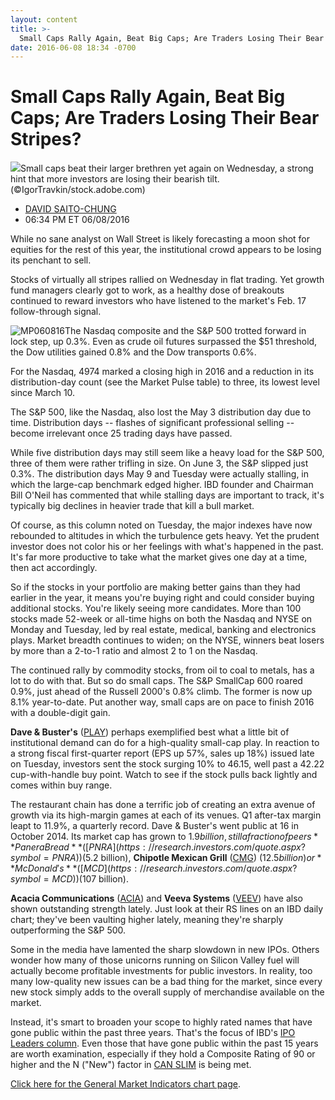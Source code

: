 ```yaml
---
layout: content
title: >-
  Small Caps Rally Again, Beat Big Caps; Are Traders Losing Their Bear Stripes?
date: 2016-06-08 18:34 -0700
---
```



Small Caps Rally Again, Beat Big Caps; Are Traders Losing Their Bear Stripes?
==============================================================================


![](https://www.investors.com/wp-content/uploads/2016/06/BIGPIC-060816-adobe.jpg)Small caps beat their larger brethren yet again on Wednesday, a strong hint that more investors are losing their bearish tilt. (©IgorTravkin/stock.adobe.com)



* [DAVID SAITO-CHUNG](https://www.investors.com/author/chungd/ "Posts by DAVID SAITO-CHUNG")
* 06:34 PM ET 06/08/2016




While no sane analyst on Wall Street is likely forecasting a moon shot for equities for the rest of this year, the institutional crowd appears to be losing its penchant to sell.


Stocks of virtually all stripes rallied on Wednesday in flat trading. Yet growth fund managers clearly got to work, as a healthy dose of breakouts continued to reward investors who have listened to the market's Feb. 17 follow-through signal.


![MP060816](https://www.investors.com/wp-content/uploads/2016/06/MP060816.jpg)The Nasdaq composite and the S&P 500 trotted forward in lock step, up 0.3%. Even as crude oil futures surpassed the $51 threshold, the Dow utilities gained 0.8% and the Dow transports 0.6%.


For the Nasdaq, 4974 marked a closing high in 2016 and a reduction in its distribution-day count (see the Market Pulse table) to three, its lowest level since March 10.


The S&P 500, like the Nasdaq, also lost the May 3 distribution day due to time. Distribution days -- flashes of significant professional selling -- become irrelevant once 25 trading days have passed.


While five distribution days may still seem like a heavy load for the S&P 500, three of them were rather trifling in size. On June 3, the S&P slipped just 0.3%. The distribution days May 9 and Tuesday were actually stalling, in which the large-cap benchmark edged higher. IBD founder and Chairman Bill O'Neil has commented that while stalling days are important to track, it's typically big declines in heavier trade that kill a bull market.


Of course, as this column noted on Tuesday, the major indexes have now rebounded to altitudes in which the turbulence gets heavy. Yet the prudent investor does not color his or her feelings with what's happened in the past. It's far more productive to take what the market gives one day at a time, then act accordingly.


So if the stocks in your portfolio are making better gains than they had earlier in the year, it means you're buying right and could consider buying additional stocks. You're likely seeing more candidates. More than 100 stocks made 52-week or all-time highs on both the Nasdaq and NYSE on Monday and Tuesday, led by real estate, medical, banking and electronics plays. Market breadth continues to widen; on the NYSE, winners beat losers by more than a 2-to-1 ratio and almost 2 to 1 on the Nasdaq.


The continued rally by commodity stocks, from oil to coal to metals, has a lot to do with that. But so do small caps. The S&P SmallCap 600 roared 0.9%, just ahead of the Russell 2000's 0.8% climb. The former is now up 8.1% year-to-date. Put another way, small caps are on pace to finish 2016 with a double-digit gain.


**Dave & Buster's** ([PLAY](https://research.investors.com/quote.aspx?symbol=PLAY)) perhaps exemplified best what a little bit of institutional demand can do for a high-quality small-cap play. In reaction to a strong fiscal first-quarter report (EPS up 57%, sales up 18%) issued late on Tuesday, investors sent the stock surging 10% to 46.15, well past a 42.22 cup-with-handle buy point. Watch to see if the stock pulls back lightly and comes within buy range.


The restaurant chain has done a terrific job of creating an extra avenue of growth via its high-margin games at each of its venues. Q1 after-tax margin leapt to 11.9%, a quarterly record. Dave & Buster's went public at 16 in October 2014. Its market cap has grown to $1.9 billion, still a fraction of peers **Panera Bread** ([PNRA](https://research.investors.com/quote.aspx?symbol=PNRA)) ($5.2 billion), **Chipotle Mexican Grill** ([CMG](https://research.investors.com/quote.aspx?symbol=CMG)) ($12.5 billion) or **McDonald's** ([MCD](https://research.investors.com/quote.aspx?symbol=MCD)) ($107 billion).


**Acacia Communications** ([ACIA](https://research.investors.com/quote.aspx?symbol=ACIA)) and **Veeva Systems** ([VEEV](https://research.investors.com/quote.aspx?symbol=VEEV)) have also shown outstanding strength lately. Just look at their RS lines on an IBD daily chart; they've been vaulting higher lately, meaning they're sharply outperforming the S&P 500.


Some in the media have lamented the sharp slowdown in new IPOs. Others wonder how many of those unicorns running on Silicon Valley fuel will actually become profitable investments for public investors. In reality, too many low-quality new issues can be a bad thing for the market, since every new stock simply adds to the overall supply of merchandise available on the market.


Instead, it's smart to broaden your scope to highly rated names that have gone public within the past three years. That's the focus of IBD's [IPO Leaders column](http://research.investors.com/stock-lists/ipo-leaders/). Even those that have gone public within the past 15 years are worth examination, especially if they hold a Composite Rating of 90 or higher and the N ("New") factor in [CAN SLIM](http://education.investors.com/courselandingpage.aspx?id=735749) is being met.


[Click here for the General Market Indicators chart page](https://www.investors.com/wp-content/uploads/2016/06/IBD0806154814GMI.pdf).




